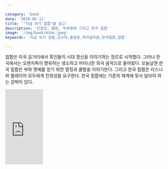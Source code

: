 ```yaml
---

category: 'book'
date: '2019-05-11'
title: '"지금 여기 힙합"을 읽고'
description: '진정성, 쿨함, 부와명에 그리고 한국 힙합'
image: '/img/book/mike.jpeg'
keywords: '지금 여기 힙합,김수아,홍종윤,북저널리즘,한국힙합,힙합'

---
```


힙합은 미국 길거리에서 흑인들이 시대 정신을 이야기하는 장르로 시작했다. 그러나 한국에서는 오렌지족이 향유하는 생소하고 마이너한 외국 음악으로 들어왔다. 오늘날엔 한국 힙합은 부와 명예를 얻기 위한 열정과 쿨함을 이야기한다. 그리고 한국 힙합은 리스너와 플레이어 모두에게 진정성을 요구한다. 한국 힙합에는 기존의 체계에 맞서 달라야 하는 강박이 있다.

<iframe src="https://coupa.ng/bhaa5B" width="120" height="240" frameborder="0" scrolling="no"></iframe>